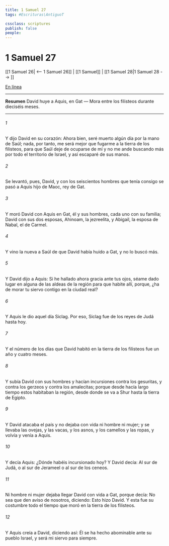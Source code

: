```yaml
---
title: 1 Samuel 27
tags: #Escrituras\AntiguoT

cssclass: scriptures
publish: false
people:
---
```


# 1 Samuel 27
[[1 Samuel 26| <-- 1 Samuel 26]] | [[1 Samuel]] | [[1 Samuel 28|1 Samuel 28 --> ]]

[En línea](https://churchofjesuschrist.org/study/scriptures/ot/1-sam/27?lang=spa)

---
__Resumen__
David huye a Aquis, en Gat — Mora entre los filisteos durante dieciséis meses.

---
###### 1 
Y dijo David en su corazón: Ahora bien, seré muerto algún día por la mano de Saúl; nada, por tanto, me será mejor que fugarme a la tierra de los filisteos, para que Saúl deje de ocuparse de mí y no me ande buscando más por todo el territorio de Israel, y así escaparé de sus manos.

###### 2 
Se levantó, pues, David, y con los seiscientos hombres que tenía consigo se pasó a Aquis hijo de Maoc, rey de Gat.

###### 3 
Y moró David con Aquis en Gat, él y sus hombres, cada uno con su familia; David con sus dos esposas, Ahinoam, la jezreelita, y Abigail, la  esposa de Nabal, el de Carmel.

###### 4 
Y vino la nueva a Saúl de que David había huido a Gat, y no lo buscó más.

###### 5 
Y David dijo a Aquis: Si he hallado ahora gracia ante tus ojos, séame dado lugar en alguna de las aldeas de la región para que habite allí, porque, ¿ha de morar tu siervo contigo en la ciudad real?

###### 6 
Y Aquis le dio aquel día  Siclag. Por eso, Siclag fue de los reyes de Judá hasta hoy.

###### 7 
Y el número de los días que David habitó en la tierra de los filisteos fue un año y cuatro meses.

###### 8 
Y subía David con sus hombres y hacían incursiones contra los gesuritas, y contra los gerzeos y contra los amalecitas; porque desde hacía largo tiempo estos habitaban la región, desde donde se va a Shur hasta la tierra de Egipto.

###### 9 
Y David atacaba el país y no dejaba con vida ni hombre ni mujer; y se llevaba las ovejas, y las vacas, y los asnos, y los camellos y las ropas, y volvía y venía a Aquis.

###### 10 
Y decía Aquis: ¿Dónde habéis incursionado hoy? Y David decía: Al sur de Judá, o al sur de Jerameel o al sur de los ceneos.

###### 11 
Ni hombre ni mujer dejaba llegar David con vida a Gat, porque decía: No sea que den aviso de nosotros, diciendo: Esto hizo David. Y esta fue su costumbre todo el tiempo que moró en la tierra de los filisteos.

###### 12 
Y Aquis creía a David, diciendo así: Él se ha hecho abominable ante su pueblo Israel, y será mi siervo para siempre.

